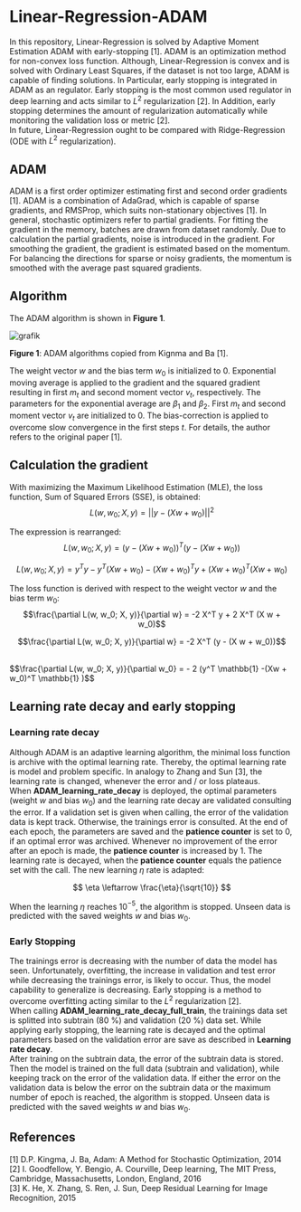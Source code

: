 # Linear-Regression-ADAM
In this repository, Linear-Regression is solved by Adaptive Moment Estimation ADAM with early-stopping [1]. 
ADAM is an optimization method for non-convex loss function. 
Although, Linear-Regression is convex and is solved with Ordinary Least Squares, if the dataset is not too large, ADAM is capable of finding solutions. 
In Particular, early stopping is integrated in ADAM as an regulator. 
Early stopping is the most common used regulator in deep learning and acts similar to $L^2$ regularization [2].
In Addition, early stopping determines the amount of regularization automatically while monitoring the validation loss or metric [2].\
In future, Linear-Regression ought to be compared with Ridge-Regression (ODE with $L^2$ regularization).

## ADAM
ADAM is a first order optimizer estimating first and second order gradients [1]. 
ADAM is a combination of AdaGrad, which is capable of sparse gradients, and RMSProp, which suits non-stationary objectives [1]. 
In general, stochastic optimizers refer to partial gradients.
For fitting the gradient in the memory, batches are drawn from dataset randomly.
Due to calculation the partial gradients, noise is introduced in the gradient.
For smoothing the gradient, the gradient is estimated based on the momentum.
For balancing the directions for sparse or noisy gradients, the momentum is smoothed with the average past squared gradients.

## Algorithm
The ADAM algorithm is shown in **Figure 1**.

![grafik](https://user-images.githubusercontent.com/107933496/178591917-e638d6eb-db14-44fd-9b6d-8bdc5c681a57.png)

**Figure 1**: ADAM algorithms copied from Kignma and Ba [1].

The weight vector $w$ and the bias term $w_0$ is initialized to 0. 
Exponential moving average is applied to the gradient and the squared gradient resulting in first $m_t$ and second moment vector $v_t$, respectively.
The parameters for the exponential average are $\beta_1$ and $\beta_2$.
First $m_t$ and second moment vector $v_t$ are initialized to 0.
The bias-correction is applied to overcome slow convergence in the first steps $t$.
For details, the author refers to the original paper [1].

## Calculation the gradient
With maximizing the Maximum Likelihood Estimation (MLE), the loss function, Sum of Squared Errors (SSE), is obtained:
$$L(w, w_0; X, y) = ||y - (Xw + w_0)||^2 $$

The expression is rearranged:
$$L(w, w_0; X, y) = (y - (Xw + w_0))^T   (y - (Xw + w_0))$$

$$L(w, w_0; X, y) = y^Ty - y^T(Xw + w_0) - (Xw + w_0)^T y + (Xw + w_0)^T  (Xw + w_0)$$

The loss function is derived with respect to the weight vector $w$ and the bias term $w_0$:
$$\frac{\partial L(w, w_0; X, y)}{\partial w} = -2 X^T y + 2 X^T (X w + w_0)$$

$$\frac{\partial L(w, w_0; X, y)}{\partial w}   = -2 X^T (y - (X w + w_0))$$

<br>
$$\frac{\partial L(w, w_0; X, y)}{\partial w_0} = - 2 (y^T \mathbb{1} -(Xw + w_0)^T \mathbb{1} )$$

<br>

## Learning rate decay and early stopping
### Learning rate decay

Although ADAM is an adaptive learning algorithm, the minimal loss function is archive with the optimal learning rate.
Thereby, the optimal learning rate is model and problem specific. 
In analogy to Zhang and Sun [3], the learning rate is changed, whenever the error and / or loss plateaus.\
When **ADAM_learning_rate_decay** is deployed, the optimal parameters (weight $w$ and bias $w_0$) and the learning rate decay are validated consulting the error. 
If a validation set is given when calling, the error of the validation data is kept track.
Otherwise, the trainings error is consulted. 
At the end of each epoch, the parameters are saved and the **patience counter** is set to 0, if an optimal error was archived.
Whenever no improvement of the error after an epoch is made, the **patience counter** is increased by 1.
The learning rate is decayed, when the **patience counter** equals the patience set with the call.
The new learning $\eta$ rate is adapted:

$$
  \eta \leftarrow \frac{\eta}{\sqrt{10}}
$$

When the learning $\eta$ reaches 10$^{-5}$, the algorithm is stopped. 
Unseen data is predicted with the saved weights $w$ and bias $w_0$. 

### Early Stopping
The trainings error is decreasing with the number of data the model has seen.
Unfortunately, overfitting, the increase in validation and test error while decreasing the trainings error, is likely to occur.
Thus, the model capability to generalize is decreasing.
Early stopping is a method to overcome overfitting acting similar to the $L^2$ regularization [2].\
When calling **ADAM_learning_rate_decay_full_train**, the trainings data set is splitted into subtrain (80 %) and validation (20 %) data set.
While applying early stopping, the learning rate is decayed and the optimal parameters based on the validation error are save as described in **Learning rate decay**.\
After training on the subtrain data, the error of the subtrain data is stored. 
Then the model is trained on the full data (subtrain and validation), while keeping track on the error of the validation data.
If either the error on the validation data is below the error on the subtrain data or the maximum number of epoch is reached, the algorithm is stopped. Unseen data is predicted with the saved weights $w$ and bias $w_0$. 

## References
[1] D.P. Kingma, J. Ba, Adam: A Method for Stochastic Optimization, 2014\
[2] I. Goodfellow, Y. Bengio, A. Courville, Deep learning, The MIT Press, Cambridge, Massachusetts, London, England, 2016\
[3] K. He, X. Zhang, S. Ren, J. Sun, Deep Residual Learning for Image Recognition, 2015

